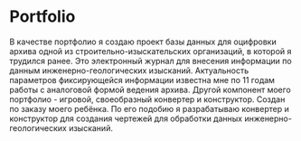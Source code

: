 # Portfolio
В качестве портфолио я создаю проект базы данных для оцифровки архива одной из строительно-изыскательских организаций, в которой я трудился ранее. Это электронный журнал для внесения информации по данным инженерно-геологических изысканий. Актуальность параметров фиксирующейся информации известна мне по 11 годам работы с аналоговой формой ведения архива.
Другой компонент моего портфолио - игровой, своеобразный конвертер и конструктор. Создан по заказу моего ребёнка. По его подобию я разрабатываю конвертер и конструктор для создания чертежей для обработки данных инженерно-геологических изысканий.
